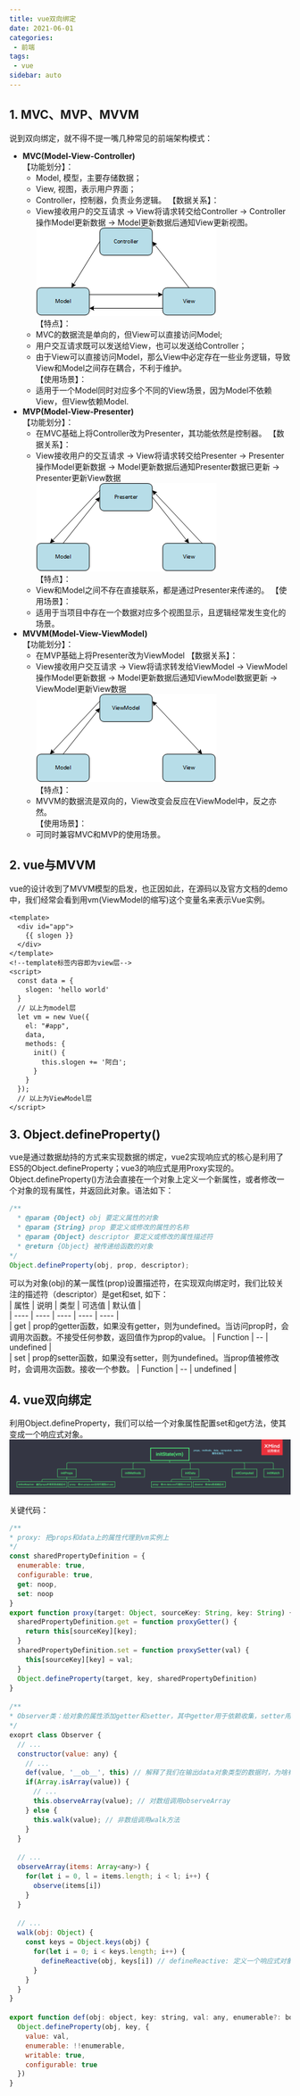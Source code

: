 ```yaml
---
title: vue双向绑定
date: 2021-06-01
categories:
 - 前端
tags:
 - vue
sidebar: auto
---  
```


## 1. MVC、MVP、MVVM
说到双向绑定，就不得不提一嘴几种常见的前端架构模式：  
- **MVC(Model-View-Controller)**  
【功能划分】：
  - Model, 模型，主要存储数据；
  - View, 视图，表示用户界面；
  - Controller，控制器，负责业务逻辑。
【数据关系】：
  - View接收用户的交互请求 -> View将请求转交给Controller -> Controller操作Model更新数据 -> Model更新数据后通知View更新视图。  
  ![](../images/fe-002.png)  
【特点】：  
  - MVC的数据流是单向的，但View可以直接访问Model;
  - 用户交互请求既可以发送给View，也可以发送给Controller；
  - 由于View可以直接访问Model，那么View中必定存在一些业务逻辑，导致View和Model之间存在耦合，不利于维护。  
【使用场景】：  
  - 适用于一个Model同时对应多个不同的View场景，因为Model不依赖View，但View依赖Model.  
- **MVP(Model-View-Presenter)**  
【功能划分】：  
  - 在MVC基础上将Controller改为Presenter，其功能依然是控制器。
【数据关系】：  
  - View接收用户的交互请求 -> View将请求转交给Presenter -> Presenter操作Model更新数据 -> Model更新数据后通知Presenter数据已更新 -> Presenter更新View数据  
  ![](../images/fe-003.png)  
【特点】：  
  - View和Model之间不存在直接联系，都是通过Presenter来传递的。
【使用场景】：  
  - 适用于当项目中存在一个数据对应多个视图显示，且逻辑经常发生变化的场景。   
- **MVVM(Model-View-ViewModel)**   
【功能划分】：  
  - 在MVP基础上将Presenter改为ViewModel
【数据关系】：  
  - View接收用户交互请求 -> View将请求转发给ViewModel -> ViewModel操作Model更新数据 -> Model更新数据后通知ViewModel数据更新 -> ViewModel更新View数据  
  ![](../images/fe-004.png)   
【特点】：  
  - MVVM的数据流是双向的，View改变会反应在ViewModel中，反之亦然。  
【使用场景】：  
  - 可同时兼容MVC和MVP的使用场景。  

## 2. vue与MVVM
vue的设计收到了MVVM模型的启发，也正因如此，在源码以及官方文档的demo中，我们经常会看到用vm(ViewModel的缩写)这个变量名来表示Vue实例。  
```vue
<template>
  <div id="app">
    {{ slogen }}
  </div>
</template>
<!--template标签内容即为view层-->
<script>
  const data = {
    slogen: 'hello world'
  }
  // 以上为model层
  let vm = new Vue({
    el: "#app",
    data,
    methods: {
      init() {
        this.slogen += '阿白';
      }
    }
  });
  // 以上为ViewModel层
</script>
```  
## 3. Object.defineProperty()
vue是通过数据劫持的方式来实现数据的绑定，vue2实现响应式的核心是利用了ES5的Object.defineProperty；vue3的响应式是用Proxy实现的。  
Object.defineProperty()方法会直接在一个对象上定义一个新属性，或者修改一个对象的现有属性，并返回此对象。语法如下：  
```js
/**
  * @param {Object} obj 要定义属性的对象
  * @param {String} prop 要定义或修改的属性的名称
  * @param {Object} descriptor 要定义或修改的属性描述符
  * @return {Object} 被传递给函数的对象
*/
Object.defineProperty(obj, prop, descriptor); 
```  
可以为对象(obj)的某一属性(prop)设置描述符，在实现双向绑定时，我们比较关注的描述符（descriptor）是get和set, 如下：  
| 属性 | 说明 | 类型 | 可选值 | 默认值 |  
| ---- | ---- | ---- | ---- | ---- |  
| get | prop的getter函数，如果没有getter，则为undefined。当访问prop时，会调用次函数。不接受任何参数，返回值作为prop的value。 | Function | -- | undefined |  
| set | prop的setter函数，如果没有setter，则为undefined。当prop值被修改时，会调用次函数。接收一个参数。 | Function | -- | undefined |   

## 4. vue双向绑定
利用Object.defineProperty，我们可以给一个对象属性配置set和get方法，使其变成一个响应式对象。  
![](../images/fe-005.png)  

关键代码：  
```js
/**
* proxy: 把props和data上的属性代理到vm实例上
*/
const sharedPropertyDefinition = {
  enumerable: true,
  configurable: true,
  get: noop,
  set: noop
}
export function proxy(target: Object, sourceKey: String, key: String) {
  sharedPropertyDefinition.get = function proxyGetter() {
    return this[sourceKey][key];
  }
  sharedPropertyDefinition.set = function proxySetter(val) {
    this[sourceKey][key] = val;
  }
  Object.defineProperty(target, key, sharedPropertyDefinition)
}

/**
* Observer类：给对象的属性添加getter和setter，其中getter用于依赖收集，setter用于派发更新。
*/
exoprt class Observer {
  // ...
  constructor(value: any) {
    // ...
    def(value, '__ob__', this) // 解释了我们在输出data对象类型的数据时，为啥有一个__ob__属性
    if(Array.isArray(value)) {
      // ...
      this.observeArray(value); // 对数组调用observeArray
    } else {
      this.walk(value); // 非数组调用walk方法
    }
  }

  // ...
  observeArray(items: Array<any>) {
    for(let i = 0, l = items.length; i < l; i++) {
      observe(items[i])
    }
  }

  // ...
  walk(obj: Object) {
    const keys = Object.keys(obj) {
      for(let i = 0; i < keys.length; i++) {
        defineReactive(obj, keys[i]) // defineReactive: 定义一个响应式对象，给对象添加getter和setter
      }
    }
  }
}

export function def(obj: object, key: string, val: any, enumerable?: boolean) {
  Object.defineProperty(obj, key, {
    value: val,
    enumerable: !!enumerable,
    writable: true,
    configurable: true
  })
}
```

